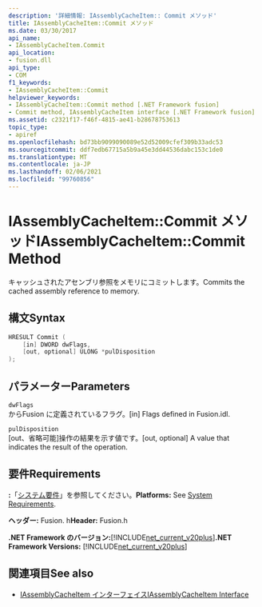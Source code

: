 ```yaml
---
description: '詳細情報: IAssemblyCacheItem:: Commit メソッド'
title: IAssemblyCacheItem::Commit メソッド
ms.date: 03/30/2017
api_name:
- IAssemblyCacheItem.Commit
api_location:
- fusion.dll
api_type:
- COM
f1_keywords:
- IAssemblyCacheItem::Commit
helpviewer_keywords:
- IAssemblyCacheItem::Commit method [.NET Framework fusion]
- Commit method, IAssemblyCacheItem interface [.NET Framework fusion]
ms.assetid: c2321f17-f46f-4815-ae41-b28678753613
topic_type:
- apiref
ms.openlocfilehash: bd73bb9099090089e52d52009cfef309b33adc53
ms.sourcegitcommit: ddf7edb67715a5b9a45e3dd44536dabc153c1de0
ms.translationtype: MT
ms.contentlocale: ja-JP
ms.lasthandoff: 02/06/2021
ms.locfileid: "99760856"
---
```

# <a name="iassemblycacheitemcommit-method"></a><span data-ttu-id="125e9-103">IAssemblyCacheItem::Commit メソッド</span><span class="sxs-lookup"><span data-stu-id="125e9-103">IAssemblyCacheItem::Commit Method</span></span>

<span data-ttu-id="125e9-104">キャッシュされたアセンブリ参照をメモリにコミットします。</span><span class="sxs-lookup"><span data-stu-id="125e9-104">Commits the cached assembly reference to memory.</span></span>  
  
## <a name="syntax"></a><span data-ttu-id="125e9-105">構文</span><span class="sxs-lookup"><span data-stu-id="125e9-105">Syntax</span></span>  
  
```cpp  
HRESULT Commit (  
    [in] DWORD dwFlags,
    [out, optional] ULONG *pulDisposition  
);  
```  
  
## <a name="parameters"></a><span data-ttu-id="125e9-106">パラメーター</span><span class="sxs-lookup"><span data-stu-id="125e9-106">Parameters</span></span>  

 `dwFlags`  
 <span data-ttu-id="125e9-107">からFusion に定義されているフラグ。</span><span class="sxs-lookup"><span data-stu-id="125e9-107">[in] Flags defined in Fusion.idl.</span></span>  
  
 `pulDisposition`  
 <span data-ttu-id="125e9-108">[out、省略可能]操作の結果を示す値です。</span><span class="sxs-lookup"><span data-stu-id="125e9-108">[out, optional] A value that indicates the result of the operation.</span></span>  
  
## <a name="requirements"></a><span data-ttu-id="125e9-109">要件</span><span class="sxs-lookup"><span data-stu-id="125e9-109">Requirements</span></span>  

 <span data-ttu-id="125e9-110">**:**「[システム要件](../../get-started/system-requirements.md)」を参照してください。</span><span class="sxs-lookup"><span data-stu-id="125e9-110">**Platforms:** See [System Requirements](../../get-started/system-requirements.md).</span></span>  
  
 <span data-ttu-id="125e9-111">**ヘッダー:** Fusion. h</span><span class="sxs-lookup"><span data-stu-id="125e9-111">**Header:** Fusion.h</span></span>  
  
 <span data-ttu-id="125e9-112">**.NET Framework のバージョン:**[!INCLUDE[net_current_v20plus](../../../../includes/net-current-v20plus-md.md)]</span><span class="sxs-lookup"><span data-stu-id="125e9-112">**.NET Framework Versions:** [!INCLUDE[net_current_v20plus](../../../../includes/net-current-v20plus-md.md)]</span></span>  
  
## <a name="see-also"></a><span data-ttu-id="125e9-113">関連項目</span><span class="sxs-lookup"><span data-stu-id="125e9-113">See also</span></span>

- [<span data-ttu-id="125e9-114">IAssemblyCacheItem インターフェイス</span><span class="sxs-lookup"><span data-stu-id="125e9-114">IAssemblyCacheItem Interface</span></span>](iassemblycacheitem-interface.md)
